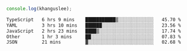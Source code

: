 ```js
console.log(khanguslee);
```

<!--START_SECTION:waka-->

```txt
TypeScript   6 hrs 9 mins    ███████████▒░░░░░░░░░░░░░   45.70 %
YAML         3 hrs 10 mins   ██████░░░░░░░░░░░░░░░░░░░   23.56 %
JavaScript   2 hrs 23 mins   ████▒░░░░░░░░░░░░░░░░░░░░   17.74 %
Other        1 hr 3 mins     ██░░░░░░░░░░░░░░░░░░░░░░░   07.83 %
JSON         21 mins         ▓░░░░░░░░░░░░░░░░░░░░░░░░   02.68 %
```

<!--END_SECTION:waka-->

<!--
**khanguslee/khanguslee** is a ✨ _special_ ✨ repository because its `README.md` (this file) appears on your GitHub profile.

Here are some ideas to get you started:

- 🔭 I’m currently working on ...
- 🌱 I’m currently learning ...
- 👯 I’m looking to collaborate on ...
- 🤔 I’m looking for help with ...
- 💬 Ask me about ...
- 📫 How to reach me: ...
- 😄 Pronouns: ...
- ⚡ Fun fact: ...
-->
